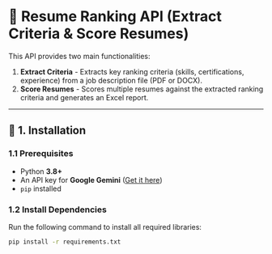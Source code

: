 # 📄 Resume Ranking API (Extract Criteria & Score Resumes)

This API provides two main functionalities:
1. **Extract Criteria** - Extracts key ranking criteria (skills, certifications, experience) from a job description file (PDF or DOCX).
2. **Score Resumes** - Scores multiple resumes against the extracted ranking criteria and generates an Excel report.

---

## 🚀 **1. Installation**

### **1.1 Prerequisites**
- Python **3.8+**
- An API key for **Google Gemini** ([Get it here](https://ai.google.dev/))
- `pip` installed

### **1.2 Install Dependencies**
Run the following command to install all required libraries:
```bash
pip install -r requirements.txt
```
